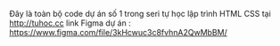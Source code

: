 Đây là toàn bộ code dự án số 1 trong seri tự học lập trình HTML CSS tại http://tuhoc.cc link Figma dự án :
https://www.figma.com/file/3kHcwuc3c8fvhnA2QwMbBM/
